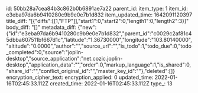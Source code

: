 id: 50bb28a7cea84b3c862b0b6891ae7a22
parent_id: 
item_type: 1
item_id: e3eba97da6b9410280c9b9e0e7b1d832
item_updated_time: 1642091120397
title_diff: "[{\"diffs\":[[1,\"FTP\"]],\"start1\":0,\"start2\":0,\"length1\":0,\"length2\":3}]"
body_diff: "[]"
metadata_diff: {"new":{"id":"e3eba97da6b9410280c9b9e0e7b1d832","parent_id":"c0029c2af81c45dbba607511bf667d1c","latitude":"1.36730000","longitude":"103.80140000","altitude":"0.0000","author":"","source_url":"","is_todo":1,"todo_due":0,"todo_completed":0,"source":"joplin-desktop","source_application":"net.cozic.joplin-desktop","application_data":"","order":0,"markup_language":1,"is_shared":0,"share_id":"","conflict_original_id":"","master_key_id":""},"deleted":[]}
encryption_cipher_text: 
encryption_applied: 0
updated_time: 2022-01-16T02:45:33.112Z
created_time: 2022-01-16T02:45:33.112Z
type_: 13